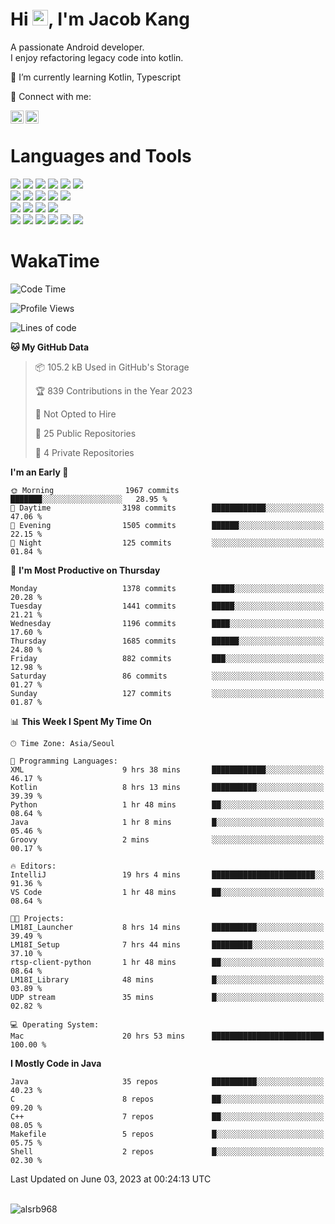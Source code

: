 # Hi <img src="https://media.giphy.com/media/hvRJCLFzcasrR4ia7z/giphy.gif" width="25px">, I'm Jacob Kang
A passionate Android developer.
</br>
I enjoy refactoring legacy code into kotlin.

🌱 I’m currently learning Kotlin, Typescript

🤝 Connect with me:

<a href="https://www.linkedin.com/in/minkyu-kang-b7477b1b2/"><img align="left" src="https://raw.githubusercontent.com/yushi1007/yushi1007/main/images/linkedin.svg" alt="Minkyu Kang | LinkedIn" width="21px"/></a>
<a href="https://www.instagram.com/_jacob_kang/"><img align="left" src="https://raw.githubusercontent.com/yushi1007/yushi1007/main/images/instagram.svg" alt="Jacob Kang | Instagram" width="21px"/></a>

</br>

# Languages and Tools

<div align="left">
<img src="https://img.shields.io/badge/java-007396?logo=java&logoColor=white"/>
<img src="https://img.shields.io/badge/kotlin-7F52FF?logo=kotlin&logoColor=white"/>
<img src="https://img.shields.io/badge/python-3776AB?logo=python&logoColor=white"/>
<img src="https://img.shields.io/badge/bash shell-4EAA25?logo=gnubash&logoColor=white"/>
<img src="https://img.shields.io/badge/c-A8B9CC?logo=c&logoColor=white"/>
<img src="https://img.shields.io/badge/c++-00599C?logo=c%2b%2b&logoColor=white"/>
</div>
<div align="left">
<img src="https://img.shields.io/badge/git-F05032?logo=git&logoColor=white"/>
<img src="https://img.shields.io/badge/github-181717?logo=github&logoColor=white"/>
<img src="https://img.shields.io/badge/mysql-4479A1?logo=mysql&logoColor=white"/>
<img src="https://img.shields.io/badge/sqlite-003B57?logo=sqlite&logoColor=white"/>
<img src="https://img.shields.io/badge/amazon AWS-232F3E?logo=amazonaws&logoColor=white"/>
</div>
<div align="left">
<img src="https://img.shields.io/badge/android-3DDC84?logo=android&logoColor=white"/>
<img src="https://img.shields.io/badge/linux-FCC624?logo=linux&logoColor=white"/>
<img src="https://img.shields.io/badge/flask-000000?logo=flask&logoColor=white"/>
<img src="https://img.shields.io/badge/arduino-00979D?logo=arduino&logoColor=white"/>
</div>
<div align="left">
<img src="https://img.shields.io/badge/slack-4A154B?logo=slack&logoColor=white"/>
<img src="https://img.shields.io/badge/notion-000000?logo=notion&logoColor=white"/>
<img src="https://img.shields.io/badge/jira-0052CC?logo=jira&logoColor=white"/>
<img src="https://img.shields.io/badge/postman-FF6C37?logo=postman&logoColor=white"/>
<img src="https://img.shields.io/badge/intellij-000000?logo=intellijidea&logoColor=white"/>
<img src="https://img.shields.io/badge/pycharm-000000?logo=pycharm&logoColor=white"/>
</div>

# WakaTime

<!--START_SECTION:waka-->
![Code Time](http://img.shields.io/badge/Code%20Time-2%2C582%20hrs%2023%20mins-blue)

![Profile Views](http://img.shields.io/badge/Profile%20Views-0-blue)

![Lines of code](https://img.shields.io/badge/From%20Hello%20World%20I%27ve%20Written-3.1%20million%20lines%20of%20code-blue)

**🐱 My GitHub Data** 

> 📦 105.2 kB Used in GitHub's Storage 
 > 
> 🏆 839 Contributions in the Year 2023
 > 
> 🚫 Not Opted to Hire
 > 
> 📜 25 Public Repositories 
 > 
> 🔑 4 Private Repositories 
 > 
**I'm an Early 🐤** 

```text
🌞 Morning                1967 commits        ███████░░░░░░░░░░░░░░░░░░   28.95 % 
🌆 Daytime                3198 commits        ████████████░░░░░░░░░░░░░   47.06 % 
🌃 Evening                1505 commits        ██████░░░░░░░░░░░░░░░░░░░   22.15 % 
🌙 Night                  125 commits         ░░░░░░░░░░░░░░░░░░░░░░░░░   01.84 % 
```
📅 **I'm Most Productive on Thursday** 

```text
Monday                   1378 commits        █████░░░░░░░░░░░░░░░░░░░░   20.28 % 
Tuesday                  1441 commits        █████░░░░░░░░░░░░░░░░░░░░   21.21 % 
Wednesday                1196 commits        ████░░░░░░░░░░░░░░░░░░░░░   17.60 % 
Thursday                 1685 commits        ██████░░░░░░░░░░░░░░░░░░░   24.80 % 
Friday                   882 commits         ███░░░░░░░░░░░░░░░░░░░░░░   12.98 % 
Saturday                 86 commits          ░░░░░░░░░░░░░░░░░░░░░░░░░   01.27 % 
Sunday                   127 commits         ░░░░░░░░░░░░░░░░░░░░░░░░░   01.87 % 
```


📊 **This Week I Spent My Time On** 

```text
🕑︎ Time Zone: Asia/Seoul

💬 Programming Languages: 
XML                      9 hrs 38 mins       ████████████░░░░░░░░░░░░░   46.17 % 
Kotlin                   8 hrs 13 mins       ██████████░░░░░░░░░░░░░░░   39.39 % 
Python                   1 hr 48 mins        ██░░░░░░░░░░░░░░░░░░░░░░░   08.64 % 
Java                     1 hr 8 mins         █░░░░░░░░░░░░░░░░░░░░░░░░   05.46 % 
Groovy                   2 mins              ░░░░░░░░░░░░░░░░░░░░░░░░░   00.17 % 

🔥 Editors: 
IntelliJ                 19 hrs 4 mins       ███████████████████████░░   91.36 % 
VS Code                  1 hr 48 mins        ██░░░░░░░░░░░░░░░░░░░░░░░   08.64 % 

🐱‍💻 Projects: 
LM18I_Launcher           8 hrs 14 mins       ██████████░░░░░░░░░░░░░░░   39.49 % 
LM18I_Setup              7 hrs 44 mins       █████████░░░░░░░░░░░░░░░░   37.10 % 
rtsp-client-python       1 hr 48 mins        ██░░░░░░░░░░░░░░░░░░░░░░░   08.64 % 
LM18I_Library            48 mins             █░░░░░░░░░░░░░░░░░░░░░░░░   03.89 % 
UDP stream               35 mins             █░░░░░░░░░░░░░░░░░░░░░░░░   02.82 % 

💻 Operating System: 
Mac                      20 hrs 53 mins      █████████████████████████   100.00 % 
```

**I Mostly Code in Java** 

```text
Java                     35 repos            ██████████░░░░░░░░░░░░░░░   40.23 % 
C                        8 repos             ██░░░░░░░░░░░░░░░░░░░░░░░   09.20 % 
C++                      7 repos             ██░░░░░░░░░░░░░░░░░░░░░░░   08.05 % 
Makefile                 5 repos             █░░░░░░░░░░░░░░░░░░░░░░░░   05.75 % 
Shell                    2 repos             █░░░░░░░░░░░░░░░░░░░░░░░░   02.30 % 
```




 Last Updated on June 03, 2023 at 00:24:13 UTC
<!--END_SECTION:waka-->

</br>

<div align="left">
<img align="left" src="https://github-readme-stats.vercel.app/api/top-langs?username=alsrb968&show_icons=true&locale=en&layout=compact&theme=dark" alt="alsrb968" />
</div>
